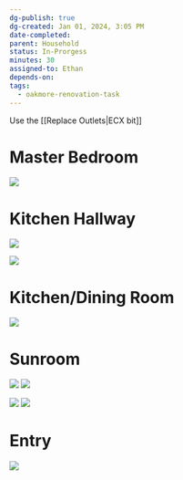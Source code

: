 ```yaml
---
dg-publish: true
dg-created: Jan 01, 2024, 3:05 PM
date-completed:
parent: Household
status: In-Prorgess
minutes: 30
assigned-to: Ethan
depends-on:
tags:
  - oakmore-renovation-task
---
```


Use the [[Replace Outlets|ECX bit]]

# Master Bedroom

![](https://lh3.googleusercontent.com/pw/ABLVV86ZAoDxdIguv4x67hPslC6baq3ViAI5QviiWQhVLAYsF2FFHuaxTC8KRiZBCtxKM-_FezxH0j_Hnstm-aPWSjZi94t_e1WLkESGd91i7BxLh2UQIO28Lx_5qNuvl-O7AsT7WyvTpDKAW0uAq7pb8jQ3ig=w1254-h705-s-no-gm?authuser=0)

# Kitchen Hallway

![](https://lh3.googleusercontent.com/pw/ABLVV86u4FZmSacVat84B1xJ-VKuMaSLnYAggUxN7GIRjQcI2N3tNi-V-I_DmMde6yYbyJPWs2pG842z1OtYkLJRt8EBBJijvCRvG7zfzCyzDLoXmTbDdE5n_4EM7Uv0MqUIVBaBemkOkLkEMf0pQQpW2rHT8A=w1254-h705-s-no-gm?authuser=0)

![](https://lh3.googleusercontent.com/pw/ABLVV85PVwM56CcpPOcsrV6mJsUEBTokKUplmVtCmIjwPGLNkPVa4N_sniGvrMTYPJq8KoVaE1V7f_8YAmFdxh7tPG9coIDFUhh-G3kZly0Ne0z0HTKGha_i5qAXiEo-Nwv_tMZsif-JAuhSg-QDMPa5ca2dLQ=w1254-h705-s-no-gm?authuser=0)
# Kitchen/Dining Room

![](https://lh3.googleusercontent.com/pw/ABLVV86hq9qCpqgjAeu3gWES9zAr9-seunTb3iQ3P6T49pfn_wWEJRWtfzLvPxk9WB3_65953JemZ8za9EhrZu9EhNwqt3gZ-ujlMdBRA_hkaXGkleXwpOvCgr9UDK66q2fKrfu9GQJQQG6MQ4DYSsDCmkA_sg=w1254-h705-s-no-gm?authuser=0)


# Sunroom

![](https://lh3.googleusercontent.com/pw/ABLVV84PACf-Ts7DWJTn2RsU2aG9jP_8i80foSEIKdH5U3nyK5LTpNHZKouEXlgkyHO4NhT5L4QJd_KKP7Hi1TO9RR662xzbm6T88cG1_d_n3inOodlGHgf9snCdrdh2ilA7f3Cx8Z4uox_0hCiI2jT3cyljeA=w1254-h705-s-no-gm?authuser=0)
![](https://lh3.googleusercontent.com/pw/ABLVV85Evgc6fzINOftvKRSmfddX0q63I-Qefqhy7d2Y4L5ZFwnzeEq3XuryY5f_XeTxfN64WlhXq9BDuLI57_NIWTZ4wDQULvWX5vOMBIVrOw8HoMdYPrlkYWVnS1p58dKNTooTfIV9pUxDA_3-RBEPLlZ22Q=w1254-h705-s-no-gm?authuser=0)

![](https://lh3.googleusercontent.com/pw/ABLVV84t13Gmo13J-ldvHsbtht8Q01OnVRUAOSxDZSKNwGU6zFSqnEiJtcP7oqrWOIFcM2_MK7ZqnNDVgGy46dkLIOY80I-IJ8221IO1l-0YK6jYPpaVPS_lOmxAK10mWsTyGgqKs1UVI018fGD9H2RsOyuoqw=w1254-h705-s-no-gm?authuser=0)
![](https://lh3.googleusercontent.com/pw/ABLVV86ZtyEuUQLsJo-9DwHa1ayy_DHwsyTOaFu8agFbkok9CfRaRdwc1LUSrCspn3FcuH_sajgrYxZ1z1ndBeusv2Hr_djRWaK9O-0DvCf6sNsqgfzf1li739xBISRQkZEKIxb7gCZ1oLNr1mdMFN--bMy6Yg=w1254-h705-s-no-gm?authuser=0)

# Entry

![](https://lh3.googleusercontent.com/pw/ABLVV845PYLVNRCXo5ihB9BGjsFxiexevYhzsR8KfRes8JXzzAFo-uaoHSk_isiEblUK9gixqxiZEPispgife2Mt7hKNSjznb2bS6XfKLrKrTc-l74fxZfmqI0vuj_J7l2_rZKn_eY4JBNUa6Z16pxx41oJoUw=w1254-h705-s-no-gm?authuser=1)